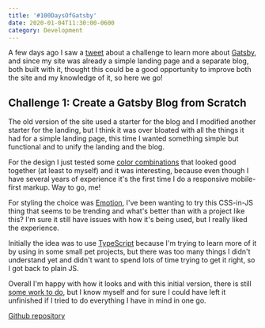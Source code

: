 ```yaml
---
title: '#100DaysOfGatsby'
date: 2020-01-04T11:30:00-0600
category: Development
---
```


A few days ago I saw a [tweet](https://twitter.com/gatsbyjs/status/1212388261315911680) about a challenge to learn more about [Gatsby](https://www.gatsbyjs.org/), and since my site was already a simple landing page and a separate blog, both built with it, thought this could be a good opportunity to improve both the site and my knowledge of it, so here we go!

## Challenge 1: Create a Gatsby Blog from Scratch

The old version of the site used a starter for the blog and I modified another starter for the landing, but I think it was over bloated with all the things it had for a simple landing page, this time I wanted something simple but functional and to unify the landing and the blog.

For the design I just tested some [color combinations](https://coolors.co/app) that looked good together (at least to myself) and it was interesting, because even though I have several years of experience it's the first time I do a responsive mobile-first markup. Way to go, me!

For styling the choice was [Emotion](https://emotion.sh/), I've been wanting to try this CSS-in-JS thing that seems to be trending and what's better than with a project like this? I'm sure it still have issues with how it's being used, but I really liked the experience.

Initially the idea was to use [TypeScript](https://www.typescriptlang.org/) because I'm trying to learn more of it by using in some small pet projects, but there was too many things I didn't understand yet and didn't want to spend lots of time trying to get it right, so I got back to plain JS.

Overall I'm happy with how it looks and with this initial version, there is still [some work to do](https://github.com/osiux/osiux.ws/issues), but I know myself and for sure I could have left it unfinished if I tried to do everything I have in mind in one go.

[Github repository](https://github.com/osiux/osiux.ws)
